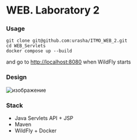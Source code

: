 # WEB. Laboratory 2

### Usage
```
git clone git@github.com:urasha/ITMO_WEB_2.git
cd WEB_Servlets
docker compose up --build
```
and go to [http://localhost:8080](http://localhost:8080) when WildFly starts
     
### Design
![изображение](https://github.com/user-attachments/assets/786b6d85-16fa-4710-9c64-d40ba3ca66bd)

### Stack
- Java Servlets API + JSP
- Maven
- WildFly + Docker
